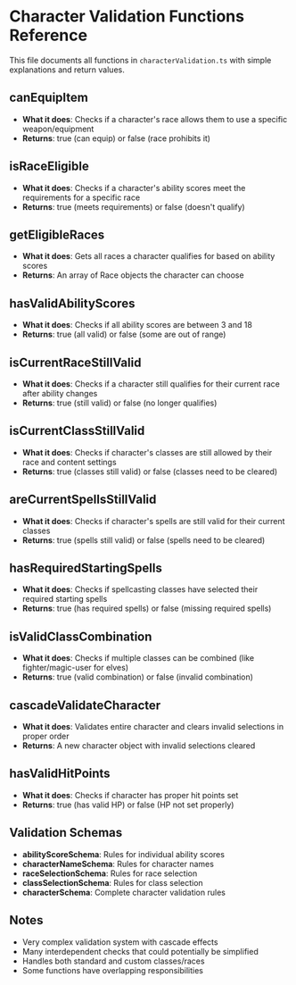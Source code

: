 # Character Validation Functions Reference

This file documents all functions in `characterValidation.ts` with simple explanations and return values.

## **canEquipItem**
- **What it does**: Checks if a character's race allows them to use a specific weapon/equipment
- **Returns**: true (can equip) or false (race prohibits it)

## **isRaceEligible**
- **What it does**: Checks if a character's ability scores meet the requirements for a specific race
- **Returns**: true (meets requirements) or false (doesn't qualify)

## **getEligibleRaces**
- **What it does**: Gets all races a character qualifies for based on ability scores
- **Returns**: An array of Race objects the character can choose

## **hasValidAbilityScores**
- **What it does**: Checks if all ability scores are between 3 and 18
- **Returns**: true (all valid) or false (some are out of range)

## **isCurrentRaceStillValid**
- **What it does**: Checks if a character still qualifies for their current race after ability changes
- **Returns**: true (still valid) or false (no longer qualifies)

## **isCurrentClassStillValid**
- **What it does**: Checks if character's classes are still allowed by their race and content settings
- **Returns**: true (classes still valid) or false (classes need to be cleared)

## **areCurrentSpellsStillValid**
- **What it does**: Checks if character's spells are still valid for their current classes
- **Returns**: true (spells still valid) or false (spells need to be cleared)

## **hasRequiredStartingSpells**
- **What it does**: Checks if spellcasting classes have selected their required starting spells
- **Returns**: true (has required spells) or false (missing required spells)

## **isValidClassCombination**
- **What it does**: Checks if multiple classes can be combined (like fighter/magic-user for elves)
- **Returns**: true (valid combination) or false (invalid combination)

## **cascadeValidateCharacter**
- **What it does**: Validates entire character and clears invalid selections in proper order
- **Returns**: A new character object with invalid selections cleared

## **hasValidHitPoints**
- **What it does**: Checks if character has proper hit points set
- **Returns**: true (has valid HP) or false (HP not set properly)

## Validation Schemas
- **abilityScoreSchema**: Rules for individual ability scores
- **characterNameSchema**: Rules for character names
- **raceSelectionSchema**: Rules for race selection
- **classSelectionSchema**: Rules for class selection
- **characterSchema**: Complete character validation rules

## Notes
- Very complex validation system with cascade effects
- Many interdependent checks that could potentially be simplified
- Handles both standard and custom classes/races
- Some functions have overlapping responsibilities
